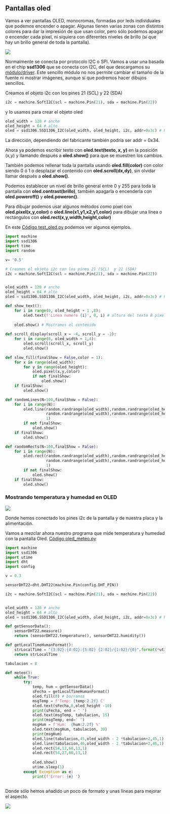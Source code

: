 ## Pantallas oled

Vamos a ver pantallas OLED, monocromas, formadas por leds individuales que podemos encender o apagar. Algunas tienen varias zonas con distintos colores para dar la impresión de que usan color, pero sólo podemos apagar o encender cada píxel, ni siquiera con diferentes niveles de brillo (sí que hay un brillo general de toda la pantalla).

![](./images/Oled_mono.jpg)


Normalmente se conecta por protocolo I2C o SPI. Vamos a usar una basada en el chip **ssd1306** que se conecta con I2C, del que descargamos su [módulo/driver](https://raw.githubusercontent.com/javacasm/CursoMicropython/master/codigo/oled_ssd1306/ssd1306.py). Este sencillo módulo no nos permite cambiar el tamaño de la fuente ni mostrar imágenes, aunque sí que podremos hacer dibujos sencillos.

Creamos el objeto i2c con los pines 21 (SCL)  y 22 (SDA)

```python
i2c = machine.SoftI2C(scl = machine.Pin(21), sda = machine.Pin(22))

```

y lo usamos para crear el objeto oled 

```python
oled_width = 128 # ancho
oled_height = 64 # alto
oled = ssd1306.SSD1306_I2C(oled_width, oled_height, i2c, addr=0x3c) # Podria ser tambien 0x34

```

La dirección, dependiendo del fabricante también podría ser addr = 0x34.


Ahora ya podemos escribir texto con **oled.text(texto, x, y)** en la posición (x,y) y llamando después a **oled.show()** para que se muestren los cambios.

También podemos rellenar toda la pantalla usando **oled.fill(color)** con color siendo 0 ó 1 o desplazar el contenido con **oled.scroll(dx,dy)**, sin olvidar llamar después a **oled.show()**.

Podemos establecer un nivel de brillo general entre 0 y 255 para toda la pantalla con **oled.contrast(brillo)**, también apagarla o encenderla con **oled.poweroff()** y **oled.poweron()**.

Para dibujar podemos usar algunos métodos como pixel con **oled.pixel(x,y,color)** o **oled.line(x1,y1,x2,y1,color)** para dibujar una línea o rectángulos con **oled.rect(x,y,width,height,color)**

En este [Código test_oled.py](https://raw.githubusercontent.com/javacasm/CursoMicropython/master/codigo/oled_ssd1306/test_oled.py) podemos ver algunos ejemplos.


```python
import machine  
import ssd1306
import time 
import random

v= '0.5'

# Creamos el objeto i2c con los pines 21 (SCL)  y 22 (SDA)
i2c = machine.SoftI2C(scl = machine.Pin(21), sda = machine.Pin(22))


oled_width = 128 # ancho
oled_height = 64 # alto
oled = ssd1306.SSD1306_I2C(oled_width, oled_height, i2c, addr=0x3c) # Podria ser tambien 0x34

def show_text():
    for i in range(0, oled_height + 1 ,8):
        oled.text(f'Linea numero {i}', 0, i) # altura del texto 8 pixels
            
    oled.show() # Mostramos el contenido
    
def scroll_display(scroll_x = -4, scroll_y = -2):
    for i in range(0, oled_width + 1,4):
        oled.scroll(scroll_x, scroll_y)
        oled.show()

def slow_fill(finalShow = False,color = 1):
    for x in range(oled_width):
        for y in range(oled_height):
            oled.pixel(x,y,color)
            if not finalShow:
                oled.show()
    if finalShow:
        oled.show()

def randomLines(N=100,finalShow = False):
    for i in range(N):
        oled.line(random.randrange(oled_width),random.randrange(oled_height),
                  random.randrange(oled_width),random.randrange(oled_height),
                  1)
        if not finalShow:
            oled.show()
    if finalShow:
        oled.show()

def randomRects(N=100,finalShow = False):
    for i in range(N):
        oled.rect(random.randrange(oled_width),random.randrange(oled_height),
                  random.randrange(oled_width),random.randrange(oled_height),
                  1)
        if not finalShow:
            oled.show()
    if finalShow:
        oled.show()

```

### Mostrando temperatura y humedad en OLED

![](./images/wemos_d1_r32_oled_dht22_bb.png)


Donde hemos conectado los pines i2c de la pantalla y de nuestra placa y la alimentación.

Vamos a mezclar ahora nuestro programa que mide temperatura y humedad con la pantalla Oled. [Código oled_meteo.py](https://raw.githubusercontent.com/javacasm/CursoMicropython/master/codigo/oled_ssd1306/oled_meteo.py) 

```python
import machine  
import ssd1306
import utime
import dht
import config

v = 0.3

sensorDHT22=dht.DHT22(machine.Pin(config.DHT_PIN))

i2c = machine.SoftI2C(scl = machine.Pin(21), sda = machine.Pin(22))


oled_width = 128 # ancho
oled_height = 64 # alto
oled = ssd1306.SSD1306_I2C(oled_width, oled_height, i2c, addr=0x3c) # Podria ser tambien 0x34

def getSensorData():
    sensorDHT22.measure()
    return (sensorDHT22.temperature(), sensorDHT22.humidity())

def getLocalTimeHumanFormat():
    strLocalTime = "{3:02}:{4:02}:{5:02} {2:02}/{1:02}/{0}".format(*utime.localtime(utime.time())[0:6])
    return strLocalTime

tabulacion = 8

def meteo():
    while True:
        try:
            temp, hum = getSensorData()
            sFecha = getLocalTimeHumanFormat()
            oled.fill(0) # borramos
            msgTemp = f'Temp: {temp:2.2f} C'
            oled.text(sFecha,0,oled_height -10)
            print(sFecha, end = ' ')
            oled.text(msgTemp, tabulacion, 15)
            print(msgTemp, end=' ')
            msgHum = f'Hum:  {hum:2.2f} %'
            oled.text(msgHum, tabulacion, 30)
            print(msgHum)
            oled.line(tabulacion,45,oled_width - 2 *tabulacion+2,45,1)
            oled.line(tabulacion,46,oled_width - 2 *tabulacion+2,46,1)
            oled.rect(54,12,60,13,1)
            oled.rect(54,27,60,13,1)
            
            oled.show()
            utime.sleep(1)
        except Exception as e:
            print(f'Error: {e} ')
         
```

Donde sólo hemos añadido un poco de formato y unas líneas para mejorar el aspecto.

![](./images/oled_meteo.jpg)

